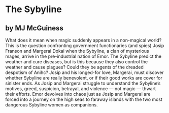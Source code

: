 # The Sybyline

## by MJ McGuiness

What does it mean when magic suddenly appears in a non-magical
world? This is the question confronting government functionaries
(and spies) Josip Franson and Margerai Dokai when the Sybyline,
a clan of mysterious mages, arrive in the pre-industrial nation
of Emor. The Sybyline predict the weather and cure diseases, but
is this because they also control the weather and cause plagues?
Could they be agents of the dreaded despotism of Anihc? Josip
and his longed-for love, Margerai, must discover whether 
Sybyline are really benevolent, or if their good works are cover
for sinister ends. As Josip and Margerai struggle to understand
the Sybyline’s motives, greed, suspicion, betrayal, and violence
— not magic — thwart their efforts. Emor devolves into chaos
just as Josip and Margerai are forced into a journey on the high
seas to faraway islands with the two most dangerous Sybyline
women as companions.
